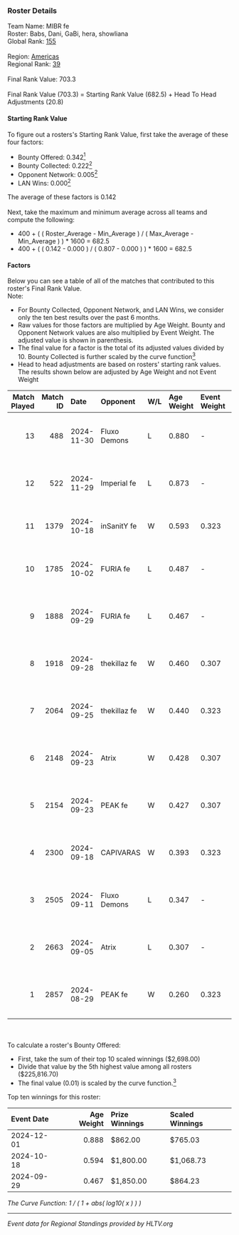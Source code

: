### Roster Details<br />
Team Name: MIBR fe<br />
Roster: Babs, Dani, GaBi, hera, showliana<br />
Global Rank: [155](../../standings_global_2025_01_17.md)<br />
<br />
Region: [Americas]( ../../standings_americas_2025_01_17.md)<br />
Regional Rank: [39]( ../../standings_americas_2025_01_17.md)<br />
<br />
Final Rank Value:  703.3<br />
<br />
Final Rank Value (703.3) = Starting Rank Value (682.5) + Head To Head Adjustments (20.8)<br />

#### Starting Rank Value<br />
To figure out a rosters's Starting Rank Value, first take the average of these four factors:<br />
- Bounty Offered: 0.342[<sup>1</sup>](#table2)
- Bounty Collected: 0.222[<sup>2</sup>](#table1)
- Opponent Network: 0.005[<sup>2</sup>](#table1)
- LAN Wins: 0.000[<sup>2</sup>](#table1)

The average of these factors is 0.142<br />
<br />
Next, take the maximum and minimum average across all teams and compute the following:<br />
- 400 + ( ( Roster_Average - Min_Average ) / ( Max_Average - Min_Average ) ) * 1600 = 682.5
- 400 + ( ( 0.142 - 0.000 ) / ( 0.807 - 0.000 ) ) * 1600 = 682.5


#### Factors<br />
Below you can see a table of all of the matches that contributed to this roster's Final Rank Value.<br />
Note:<br />

- For Bounty Collected, Opponent Network, and LAN Wins, we consider only the ten best results over the past 6 months.
- Raw values for those factors are multiplied by Age Weight. Bounty and Opponent Network values are also multiplied by Event Weight. The adjusted value is shown in parenthesis.
- The final value for a factor is the total of its adjusted values divided by 10. Bounty Collected is further scaled by the curve function[<sup>3</sup>](#curveFunction)
- Head to head adjustments are based on rosters' starting rank values. The results shown below are adjusted by Age Weight and not Event Weight
<span id="table1"></span><br />


| Match Played | Match ID | Date       | Opponent     | W/L | Age Weight | Event Weight | Bounty Collected | Opponent Network | LAN Wins  | H2H Adj. | Roster                            |
| -: | -: | :- | :- | :- | :- | :- | :- | :- | :- | -: | :- |
|           13 |      488 | 2024-11-30 | Fluxo Demons | L   | 0.880      | -            | -                | -                | -         |    -8.37 | Babs, Dani, GaBi, hera, showliana |
|           12 |      522 | 2024-11-29 | Imperial fe  | L   | 0.873      | -            | -                | -                | -         |    -1.22 | Babs, Dani, GaBi, hera, showliana |
|           11 |     1379 | 2024-10-18 | inSanitY fe  | W   | 0.593      | 0.323        | 0.004 (0.001)    | 0.081 (0.016)    | 0 (0.000) |     8.08 | Babs, Dani, GaBi, Jelly, lexy     |
|           10 |     1785 | 2024-10-02 | FURIA fe     | L   | 0.487      | -            | -                | -                | -         |    -0.72 | Babs, Dani, GaBi, khizha, lexy    |
|            9 |     1888 | 2024-09-29 | FURIA fe     | L   | 0.467      | -            | -                | -                | -         |    -0.69 | Babs, Dani, GaBi, khizha, REGIANE |
|            8 |     1918 | 2024-09-28 | thekillaz fe | W   | 0.460      | 0.307        | 0.003 (0.000)    | 0.065 (0.009)    | 0 (0.000) |     6.23 | Babs, Dani, GaBi, khizha, REGIANE |
|            7 |     2064 | 2024-09-25 | thekillaz fe | W   | 0.440      | 0.323        | 0.003 (0.000)    | 0.065 (0.009)    | 0 (0.000) |     6.05 | Babs, Dani, GaBi, khizha, REGIANE |
|            6 |     2148 | 2024-09-23 | Atrix        | W   | 0.428      | 0.307        | 0.004 (0.001)    | 0.101 (0.013)    | 0 (0.000) |     6.58 | Babs, Dani, GaBi, khizha, REGIANE |
|            5 |     2154 | 2024-09-23 | PEAK fe      | W   | 0.427      | 0.307        | 0.003 (0.000)    | 0.029 (0.004)    | 0 (0.000) |     5.54 | Babs, Dani, GaBi, khizha, REGIANE |
|            4 |     2300 | 2024-09-18 | CAPIVARAS    | W   | 0.393      | 0.323        | 0.003 (0.000)    | 0.000 (0.000)    | 0 (0.000) |     3.78 | Babs, Dani, GaBi, khizha, REGIANE |
|            3 |     2505 | 2024-09-11 | Fluxo Demons | L   | 0.347      | -            | -                | -                | -         |    -3.04 | Babs, Dani, GaBi, khizha, REGIANE |
|            2 |     2663 | 2024-09-05 | Atrix        | L   | 0.307      | -            | -                | -                | -         |    -5.03 | Babs, Dani, GaBi, khizha, REGIANE |
|            1 |     2857 | 2024-08-29 | PEAK fe      | W   | 0.260      | 0.323        | 0.003 (0.000)    | 0.029 (0.002)    | 0 (0.000) |     3.54 | Babs, Dani, GaBi, khizha, REGIANE |

<br />
<span id="table2"></span><br />
To calculate a roster's Bounty Offered:<br />

- First, take the sum of their top 10 scaled winnings ($2,698.00)
- Divide that value by the 5th highest value among all rosters ($225,816.70)
- The final value (0.01) is scaled by the curve function.[<sup>3</sup>](#curveFunction)

Top ten winnings for this roster:<br />

| Event Date | Age Weight | Prize Winnings | Scaled Winnings |
| :- | -: | :- | :- |
| 2024-12-01 |      0.888 | $862.00        | $765.03         |
| 2024-10-18 |      0.594 | $1,800.00      | $1,068.73       |
| 2024-09-29 |      0.467 | $1,850.00      | $864.23         |


<span id="curveFunction"></span>_The Curve Function: 1 / ( 1 + abs( log10( x ) ) )_<br />

---
_Event data for Regional Standings provided by HLTV.org_<br />
